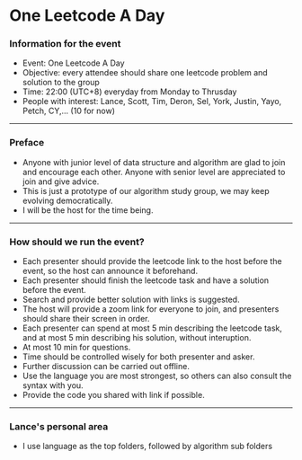 # One Leetcode A Day

### Information for the event
* Event: One Leetcode A Day
* Objective: every attendee should share one leetcode problem and solution to the group
* Time: 22:00 (UTC+8) everyday from Monday to Thrusday
* People with interest: Lance, Scott, Tim, Deron, Sel, York, Justin, Yayo, Petch, CY,... (10 for now)
 
---
### Preface
* Anyone with junior level of data structure and algorithm are glad to join and encourage each other. Anyone with senior level are appreciated to join and give advice.
* This is just a prototype of our algorithm study group, we may keep evolving democratically. 
* I will be the host for the time being.
---
### How should we run the event?
* Each presenter should provide the leetcode link to the host before the event, so the host can announce it beforehand.
* Each presenter should finish the leetcode task and have a solution before the event.
* Search and provide better solution with links is suggested.
* The host will provide a zoom link for everyone to join, and presenters should share their screen in order.
* Each presenter can spend at most 5 min describing the leetcode task, and at most 5 min describing his solution, without interuption.
* At most 10 min for questions. 
* Time should be controlled wisely for both presenter and asker.
* Further discussion can be carried out offline.
* Use the language you are most strongest, so others can also consult the syntax with you.
* Provide the code you shared with link if possible.
 
---
### Lance's personal area

* I use language as the top folders, followed by algorithm sub folders
